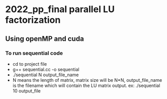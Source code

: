# 2022_pp_final parallel LU factorization
## Using openMP and cuda
### To run sequential code
- cd to project file
- g++ sequential.cc -o sequential
- ./sequential N output_file_name
- N means the length of matrix, matrix size will be N*N, output_file_name is the filename which will contain the LU matrix output. ex: ./sequential 10 output_file